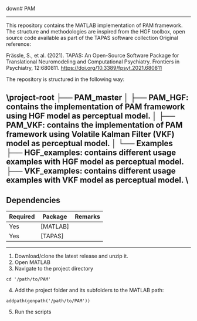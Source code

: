 down# PAM 

---

This repository contains the MATLAB implementation of PAM framework. The structure and methodologies are inspired from the HGF toolbox, open source code available as part of the TAPAS software collection
Original reference:

Frässle, S., et al. (2021). TAPAS: An Open-Source Software Package for
Translational Neuromodeling and Computational Psychiatry. Frontiers in
Psychiatry, 12:680811. https://doi.org/10.3389/fpsyt.2021.680811

The repository is structured in the following way:

\project-root ├── PAM_master │ ├── PAM_HGF: contains the implementation of PAM framework using HGF model as perceptual model. │ ├── PAM_VKF: contains the implementation of PAM framework using Volatile Kalman Filter (VKF) model as perceptual model. │ └── Examples ├── HGF_examples: contains different usage examples with HGF model as perceptual model. ├── VKF_examples: contains different usage examples with VKF model as perceptual model. \
---- 

## Dependencies 

| Required | Package           | Remarks         |
| ---------|-------------------|-----------------|
| Yes      | [MATLAB]          |                 |
| Yes      | [TAPAS]           |                 |

----

1. Download/clone the latest release and unzip it.
2. Open MATLAB
3. Navigate to the project directory
```
cd '/path/to/PAM'
```
4. Add the project folder and its subfolders to the MATLAB path:
```
addpath(genpath('/path/to/PAM'))
```
5. Run the scripts 
